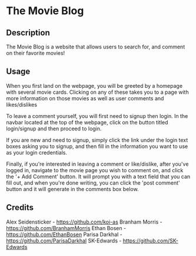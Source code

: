 # The Movie Blog

## Description

The Movie Blog is a website that allows users to search for, and comment on their favorite movies!

## Usage

When you first land on the webpage, you will be greeted by a homepage with several movie cards. Clicking on any of these takes you to a page with more information on those movies as well as user comments and likes/dislikes

To leave a comment yourself, you will first need to signup then login. In the navbar located at the top of the webpage, click on the button titled login/signup and then proceed to login.

If you are new and need to signup, simply click the link under the login text boxes asking you to signup, and then fill in the information you want to use as your login credentials.

Finally, if you're interested in leaving a comment or like/dislike, after you've logged in, navigate to the movie page you wish to comment on, and click the '+ Add Comment' button. It will prompt you with a text field that you can fill out, and when you're done writing, you can click the 'post comment' button and it will generate in the comments box below. 

## Credits

Alex Seidensticker - https://github.com/koi-as 
Branham Morris - https://github.com/BranhamMorris
Ethan Bosen - https://github.com/EthanBosen
Parisa Darkhal - https://github.com/ParisaDarkhal
SK-Edwards - https://github.com/SK-Edwards 